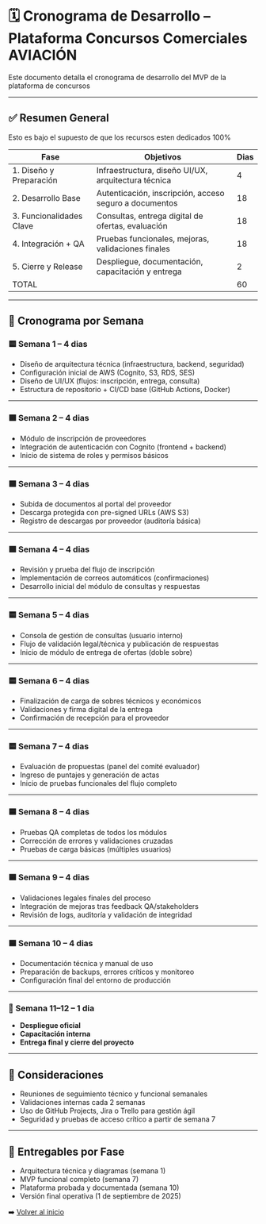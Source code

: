 # 🗓️ Cronograma de Desarrollo – Plataforma Concursos Comerciales AVIACIÓN

Este documento detalla el cronograma de desarrollo del MVP de la plataforma de concursos

---

## ✅ Resumen General
Esto es bajo el supuesto de que los recursos esten dedicados 100%

| Fase  | Objetivos | Dias | 
|------ |-----------|------|
| 1. Diseño y Preparación | Infraestructura, diseño UI/UX, arquitectura técnica | 4 | 184
| 2. Desarrollo Base | Autenticación, inscripción, acceso seguro a documentos | 18 | 826
| 3. Funcionalidades Clave | Consultas, entrega digital de ofertas, evaluación | 18 | 826
| 4. Integración + QA | Pruebas funcionales, mejoras, validaciones finales | 18 | 826
| 5. Cierre y Release | Despliegue, documentación, capacitación y entrega | 2 | 92
| TOTAL | |60|

---

## 📅 Cronograma por Semana

### 🟨 Semana 1 – 4 dias
- Diseño de arquitectura técnica (infraestructura, backend, seguridad)
- Configuración inicial de AWS (Cognito, S3, RDS, SES)
- Diseño de UI/UX (flujos: inscripción, entrega, consulta)
- Estructura de repositorio + CI/CD base (GitHub Actions, Docker)

---

### 🟩 Semana 2 – 4 dias
- Módulo de inscripción de proveedores
- Integración de autenticación con Cognito (frontend + backend)
- Inicio de sistema de roles y permisos básicos

---

### 🟩 Semana 3 – 4 dias
- Subida de documentos al portal del proveedor
- Descarga protegida con pre-signed URLs (AWS S3)
- Registro de descargas por proveedor (auditoría básica)

---

### 🟩 Semana 4 – 4 dias
- Revisión y prueba del flujo de inscripción
- Implementación de correos automáticos (confirmaciones)
- Desarrollo inicial del módulo de consultas y respuestas

---

### 🟨 Semana 5 – 4 dias
- Consola de gestión de consultas (usuario interno)
- Flujo de validación legal/técnica y publicación de respuestas
- Inicio de módulo de entrega de ofertas (doble sobre)

---

### 🟨 Semana 6 – 4 dias
- Finalización de carga de sobres técnicos y económicos
- Validaciones y firma digital de la entrega
- Confirmación de recepción para el proveedor

---

### 🟨 Semana 7 – 4 dias
- Evaluación de propuestas (panel del comité evaluador)
- Ingreso de puntajes y generación de actas
- Inicio de pruebas funcionales del flujo completo

---

### 🟦 Semana 8 – 4 dias
- Pruebas QA completas de todos los módulos
- Corrección de errores y validaciones cruzadas
- Pruebas de carga básicas (múltiples usuarios)

---

### 🟦 Semana 9 – 4 dias
- Validaciones legales finales del proceso
- Integración de mejoras tras feedback QA/stakeholders
- Revisión de logs, auditoría y validación de integridad

---

### 🟦 Semana 10 – 4 dias
- Documentación técnica y manual de uso
- Preparación de backups, errores críticos y monitoreo
- Configuración final del entorno de producción

---

### 🚀 Semana 11–12 – 1 dia
- **Despliegue oficial**
- **Capacitación interna**
- **Entrega final y cierre del proyecto**

---

## 📌 Consideraciones

- Reuniones de seguimiento técnico y funcional semanales
- Validaciones internas cada 2 semanas
- Uso de GitHub Projects, Jira o Trello para gestión ágil
- Seguridad y pruebas de acceso crítico a partir de semana 7

---

## 📘 Entregables por Fase

- Arquitectura técnica y diagramas (semana 1)
- MVP funcional completo (semana 7)
- Plataforma probada y documentada (semana 10)
- Versión final operativa (1 de septiembre de 2025)
  
➡️ [Volver al inicio](./README.md)
